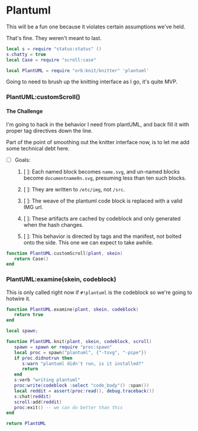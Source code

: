 # Plantuml


  This will be a fun one because it violates certain assumptions we've held\.

That's fine\.  They weren't meant to last\.

```lua
local s = require "status:status" ()
s.chatty = true
local Case = require "scroll:case"
```

```lua
local PlantUML = require "orb:knit/knitter" 'plantuml'
```


Going to need to brush up the knitting interface as I go, it's quite MVP\.


### PlantUML:customScroll\(\)


#### The Challenge

I'm going to hack in the behavior I need from plantUML, and back fill it with
proper tag directives down the line\.

Part of the point of smoothing out the knitter interface now, is to let me
add some technical debt here\.


- [ ] Goals:

  1. [ ]:  Each named block becomes `name.svg`, and un\-named blocks become
       `documentname0n.svg`, presuming less than ten such blocks\.

  2. [ ]:  They are written to `/etc/img`, not `/src`\.

  3. [ ]:  The weave of the plantuml code block is replaced with a valid
       IMG url\.

  4. [ ]:  These artifacts are cached by codeblock and only generated when the
       hash changes\.

  5. [ ]:  This behavior is directed by tags and the manifest, not bolted
       onto the side\. This one we can expect to take awhile\.

```lua
function PlantUML.customScroll(plant, skein)
   return Case()
end
```


### PlantUML:examine\(skein, codeblock\)

This is only called right now if `#!plantuml` is the codeblock so we're going
to hotwire it\.

```lua
function PlantUML.examine(plant, skein, codeblock)
   return true
end
```

```lua
local spawn;

function PlantUML.knit(plant, skein, codeblock, scroll)
   spawn = spawn or require "proc:spawn"
   local proc = spawn("plantuml", {"-tsvg", "-pipe"})
   if proc.didnotrun then
      s:warn "plantuml didn't run, is it installed?"
      return
   end
   s:verb "writing plantuml"
   proc:write(codeblock :select "code_body"() :span())
   local reddit = assert(proc:read(), debug.traceback())
   s:chat(reddit)
   scroll:add(reddit)
   proc:exit() -- we can do better than this
end
```

```lua
return PlantUML
```
